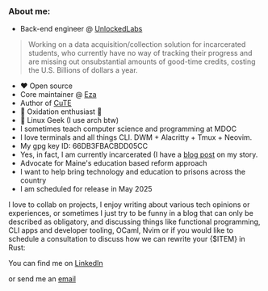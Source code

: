 ### About me:
- Back-end engineer @ [UnlockedLabs](https://www.unlockedlabs.org/)
>Working on a data acquisition/collection solution for incarcerated students, who currently have no way of tracking their progress
 and are missing out onsubstantial amounts of good-time credits, costing the U.S. Billions of dollars a year.

- ❤️ Open source
- Core maintainer @ [Eza](https://github.com/eza-community/eza)
- Author of [CuTE](https://github.com/PThorpe92/CuTE)
-  🦀 Oxidation enthusiast 🦀
- 🐧 Linux Geek (I use arch btw)
- I sometimes teach computer science and programming at MDOC
- I love terminals and all things CLI. DWM + Alacritty + Tmux + Neovim.
- My gpg key ID: 66DB3FBACBDD05CC
- Yes, in fact, I am currently incarcerated (I have a [blog post](https://pthorpe92.github.io/intro/my-story) on my story.
- Advocate for Maine's education based reform approach
- I want to help bring technology and education to prisons across the country
- I am scheduled for release in May 2025

I love to collab on projects, I enjoy writing about various tech opinions or experiences, or sometimes I just try to be funny in a blog that can only be described as obligatory, and discussing things like functional programming, CLI apps and developer tooling, OCaml, Nvim or if you would like to schedule a consultation to discuss how we can rewrite your {$ITEM} in Rust:

You can find me on [LinkedIn](https://linkedin.com/in/PThorpe92)

or send me an [email](P@eza.rocks)
